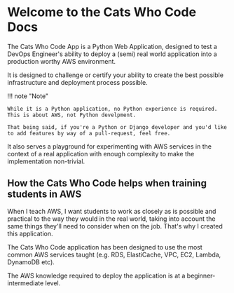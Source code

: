 # Welcome to the Cats Who Code Docs

The Cats Who Code App is a Python Web Application, designed to test a DevOps Engineer's ability to deploy a (semi) real world application into a production worthy AWS environment.

It is designed to challenge or certify your ability to create the best possible infrastructure and deployment process possible.

!!! note "Note"

    While it is a Python application, no Python experience is required. This is about AWS, not Python develpment.
    
    That being said, if you're a Python or Django developer and you'd like to add features by way of a pull-request, feel free.
    
It also serves a playground for experimenting with AWS services in the context of a real application with enough complexity to make the implementation non-trivial.

## How the Cats Who Code helps when training students in AWS

When I teach AWS, I want students to work as closely as is possible and practical to the way they would in the real world, taking into account the same things they'll need to consider when on the job. That's why I created this application.

The Cats Who Code application has been designed to use the most common AWS services taught (e.g. RDS, ElastiCache, VPC, EC2, Lambda, DynamoDB etc). 

The AWS knowledge required to deploy the application is at a beginner-intermediate level.
